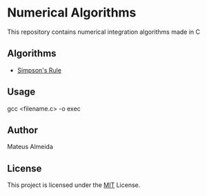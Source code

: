 # Numerical Algorithms

This repository contains numerical integration algorithms made in C 

## Algorithms

- [Simpson's Rule](https://github.com/imsouza/numerical-algorithms/blob/main/simpsons-rule.c)

## Usage

gcc <filename.c> -o exec

## Author

Mateus Almeida

## License

This project is licensed under the [MIT](https://github.com/imsouza/numerical-algorithms/blob/main/LICENSE) License.